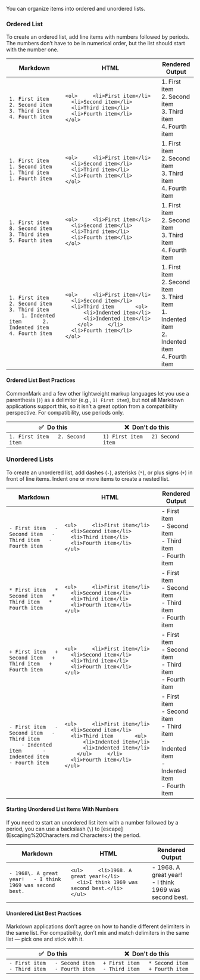 
You can organize items into ordered and unordered lists.

### Ordered List
To create an ordered list, add line items with numbers followed by periods. The numbers don’t have to be in numerical order, but the list should start with the number one.

|Markdown|HTML|Rendered Output|
|---|---|---|
|`1. First item   2. Second item   3. Third item   4. Fourth item`|`<ol>     <li>First item</li>     <li>Second item</li>     <li>Third item</li>     <li>Fourth item</li>   </ol>`|1. First item<br>2. Second item<br>3. Third item<br>4. Fourth item|
|`1. First item   1. Second item   1. Third item   1. Fourth item`|`<ol>     <li>First item</li>     <li>Second item</li>     <li>Third item</li>     <li>Fourth item</li>   </ol>`|1. First item<br>2. Second item<br>3. Third item<br>4. Fourth item|
|`1. First item   8. Second item   3. Third item   5. Fourth item`|`<ol>     <li>First item</li>     <li>Second item</li>     <li>Third item</li>     <li>Fourth item</li>   </ol>`|1. First item<br>2. Second item<br>3. Third item<br>4. Fourth item|
|`1. First item   2. Second item   3. Third item       1. Indented item       2. Indented item   4. Fourth item`|`<ol>     <li>First item</li>     <li>Second item</li>     <li>Third item       <ol>         <li>Indented item</li>         <li>Indented item</li>       </ol>     </li>     <li>Fourth item</li>   </ol>`|1. First item<br>2. Second item<br>3. Third item<br>    1. Indented item<br>    2. Indented item<br>4. Fourth item|

#### Ordered List Best Practices

CommonMark and a few other lightweight markup languages let you use a parenthesis (`)`) as a delimiter (e.g., `1) First item`), but not all Markdown applications support this, so it isn’t a great option from a compatibility perspective. For compatibility, use periods only.

|✅  Do this|❌  Don't do this|
|---|---|
|`1. First item   2. Second item`|`1) First item   2) Second item`|

### Unordered Lists

To create an unordered list, add dashes (`-`), asterisks (`*`), or plus signs (`+`) in front of line items. Indent one or more items to create a nested list.

|Markdown|HTML|Rendered Output|
|---|---|---|
|`- First item   - Second item   - Third item   - Fourth item`|`<ul>     <li>First item</li>     <li>Second item</li>     <li>Third item</li>     <li>Fourth item</li>   </ul>`|- First item<br>- Second item<br>- Third item<br>- Fourth item|
|`* First item   * Second item   * Third item   * Fourth item`|`<ul>     <li>First item</li>     <li>Second item</li>     <li>Third item</li>     <li>Fourth item</li>   </ul>`|- First item<br>- Second item<br>- Third item<br>- Fourth item|
|`+ First item   + Second item   + Third item   + Fourth item`|`<ul>     <li>First item</li>     <li>Second item</li>     <li>Third item</li>     <li>Fourth item</li>   </ul>`|- First item<br>- Second item<br>- Third item<br>- Fourth item|
|`- First item   - Second item   - Third item       - Indented item       - Indented item   - Fourth item`|`<ul>     <li>First item</li>     <li>Second item</li>     <li>Third item       <ul>         <li>Indented item</li>         <li>Indented item</li>       </ul>     </li>     <li>Fourth item</li>   </ul>`|- First item<br>- Second item<br>- Third item<br>    - Indented item<br>    - Indented item<br>- Fourth item|

#### Starting Unordered List Items With Numbers[](https://www.markdownguide.org/basic-syntax/#starting-unordered-list-items-with-numbers)

If you need to start an unordered list item with a number followed by a period, you can use a backslash (`\`) to [escape](Escaping%20Characters.md Characters>) the period.

|Markdown|HTML|Rendered Output|
|---|---|---|
|`- 1968\. A great year!   - I think 1969 was second best.`|`<ul>     <li>1968. A great year!</li>     <li>I think 1969 was second best.</li>   </ul>`|- 1968. A great year!<br>- I think 1969 was second best.|

#### Unordered List Best Practices[](https://www.markdownguide.org/basic-syntax/#unordered-list-best-practices)

Markdown applications don’t agree on how to handle different delimiters in the same list. For compatibility, don’t mix and match delimiters in the same list — pick one and stick with it.

|✅  Do this|❌  Don't do this|
|---|---|
|`- First item   - Second item   - Third item   - Fourth item`|`+ First item   * Second item   - Third item   + Fourth item`|
